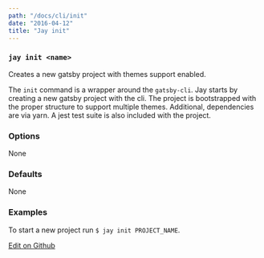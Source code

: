 ```yaml
---
path: "/docs/cli/init"
date: "2016-04-12"
title: "Jay init"
---
```


### `jay init <name>`
Creates a new gatsby project with themes support enabled.

The `init` command is a wrapper around the `gatsby-cli`. Jay starts
by creating a new gatsby project with the cli. The project is
bootstrapped with the proper structure to support multiple themes. Additional,
dependencies are via yarn. A jest test suite is also included with the project.


### Options
None

### Defaults
None

### Examples
To start a new project run `$ jay init PROJECT_NAME`.

[Edit on Github](https://github.com/gatsbymanor/gatsby-manor-docs)
